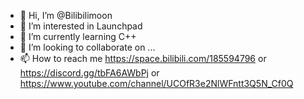 - 👋 Hi, I’m @Bilibilimoon
- 👀 I’m interested in Launchpad
- 🌱 I’m currently learning C++
- 💞️ I’m looking to collaborate on ...
- 📫 How to reach me https://space.bilibili.com/185594796 or https://discord.gg/tbFA6AWbPj or https://www.youtube.com/channel/UCOfR3e2NlWFntt3Q5N_Cf0Q

<!---
Bilibilimoon/Bilibilimoon is a ✨ special ✨ repository because its `README.md` (this file) appears on your GitHub profile.
You can click the Preview link to take a look at your changes.
--->

